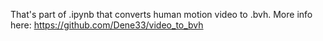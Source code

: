 That's part of .ipynb that converts human motion video to .bvh. More info here: https://github.com/Dene33/video_to_bvh
